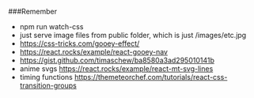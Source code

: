 ###Remember

- npm run watch-css
- just serve image files from public folder, which is just /images/etc.jpg
- https://css-tricks.com/gooey-effect/
- https://react.rocks/example/react-gooey-nav
- https://gist.github.com/timaschew/ba8580a3ad295010141b
- anime svgs https://react.rocks/example/react-mt-svg-lines
- timing functions https://themeteorchef.com/tutorials/react-css-transition-groups
